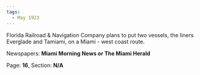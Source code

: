 ```yaml
---  
tags:  
  - May 1923  
---  
```

  
Florida Railroad & Navigation Company plans to put two vessels, the liners Everglade and Tamiami, on a Miami - west coast route.  
  
Newspapers: **Miami Morning News or The Miami Herald**  
  
Page: **16**, Section: **N/A** 
